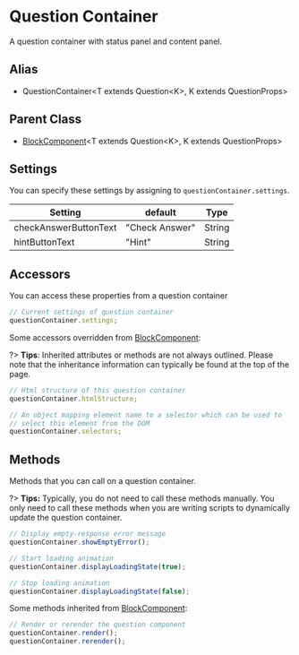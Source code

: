 # Question Container

A question container with status panel and content panel.

## Alias

- QuestionContainer\<T extends Question\<K\>, K extends QuestionProps\>

## Parent Class

- [BlockComponent](/base-classes/block-component.md)\<T extends Question\<K\>, K extends QuestionProps\>

## Settings

You can specify these settings by assigning to `questionContainer.settings`.

| Setting               | default        | Type   |
| --------------------- | -------------- | ------ |
| checkAnswerButtonText | "Check Answer" | String |
| hintButtonText        | "Hint"         | String |

## Accessors

You can access these properties from a question container

```javascript
// Current settings of question container
questionContainer.settings;
```

Some accessors overridden from [BlockComponent](/base-classes/block-component.md):

?> **Tips**: Inherited attributes or methods are not always outlined.
Please note that the inheritance information can typically be found at the top of the page.

```javascript
// Html structure of this question container
questionContainer.htmlStructure;

// An object mapping element name to a selector which can be used to
// select this element from the DOM
questionContainer.selectors;
```

## Methods

Methods that you can call on a question container.

?> **Tips:** Typically, you do not need to call these methods manually.
You only need to call these methods when you are writing scripts to dynamically update the question container.

```javascript
// Display empty-response error message
questionContainer.showEmptyError();

// Start loading animation
questionContainer.displayLoadingState(true);

// Stop loading animation
questionContainer.displayLoadingState(false);
```

Some methods inherited from [BlockComponent](/base-classes/block-component.md):

```javascript
// Render or rerender the question component
questionContainer.render();
questionContainer.rerender();
```
